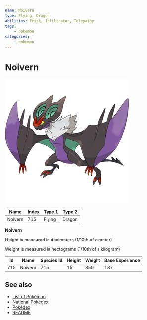 ```yaml
---
name: Noivern
type: Flying, Dragon
abilities: Frisk, Infiltrator, Telepathy
tags:
    - pokemon
categories:
    - pokemon
---
```


# Noivern


![Noivern](images/715.png)

| **Name** | **Index** | **Type 1** | **Type 2** |
|----|----|----|----|
| Noivern | 715 | Flying | Dragon  |

**Noivern** 


Height is measured in decimeters (1/10th of a meter)

Weight is measured in hectograms (1/10th of a kilogram)

| **Id** | **Name** | **Species Id** | **Height** | **Weight** | **Base Experience** |
|--------|----------|----------------|------------|------------|---------------------|
| 715 | Noivern | 715 | 15 | 850 | 187 |


## See also

- [List of Pokémon](../pokemon.md)
- [National Pokédex](../national_pokedex.md)
- [Pokédex](../pokedex.md)
- [README](../README.md)
